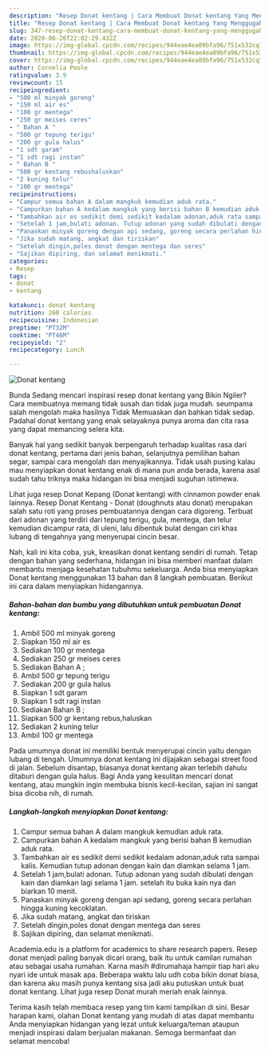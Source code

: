 ```yaml
---
description: "Resep Donat kentang | Cara Membuat Donat kentang Yang Menggugah Selera"
title: "Resep Donat kentang | Cara Membuat Donat kentang Yang Menggugah Selera"
slug: 347-resep-donat-kentang-cara-membuat-donat-kentang-yang-menggugah-selera
date: 2020-06-26T22:02:29.432Z
image: https://img-global.cpcdn.com/recipes/944eae4ea09bfa96/751x532cq70/donat-kentang-foto-resep-utama.jpg
thumbnail: https://img-global.cpcdn.com/recipes/944eae4ea09bfa96/751x532cq70/donat-kentang-foto-resep-utama.jpg
cover: https://img-global.cpcdn.com/recipes/944eae4ea09bfa96/751x532cq70/donat-kentang-foto-resep-utama.jpg
author: Cornelia Poole
ratingvalue: 3.9
reviewcount: 15
recipeingredient:
- "500 ml minyak goreng"
- "150 ml air es"
- "100 gr mentega"
- "250 gr meises ceres"
- " Bahan A "
- "500 gr tepung terigu"
- "200 gr gula halus"
- "1 sdt garam"
- "1 sdt ragi instan"
- " Bahan B "
- "500 gr kentang rebushaluskan"
- "2 kuning telur"
- "100 gr mentega"
recipeinstructions:
- "Campur semua bahan A dalam mangkuk kemudian aduk rata."
- "Campurkan bahan A kedalam mangkuk yang berisi bahan B kemudian aduk rata."
- "Tambahkan air es sedikit demi sedikit kedalam adonan,aduk rata sampai kalis. Kemudian tutup adonan dengan kain dan diamkan selama 1 jam."
- "Setelah 1 jam,bulati adonan. Tutup adonan yang sudah dibulati dengan kain dan diamkan lagi selama 1 jam. setelah itu buka kain nya dan biarkan 10 menit."
- "Panaskan minyak goreng dengan api sedang, goreng secara perlahan hingga kuning kecoklatan."
- "Jika sudah matang, angkat dan tiriskan"
- "Setelah dingin,poles donat dengan mentega dan seres"
- "Sajikan dipiring, dan selamat menikmati."
categories:
- Resep
tags:
- donat
- kentang

katakunci: donat kentang 
nutrition: 260 calories
recipecuisine: Indonesian
preptime: "PT32M"
cooktime: "PT46M"
recipeyield: "2"
recipecategory: Lunch

---
```



![Donat kentang](https://img-global.cpcdn.com/recipes/944eae4ea09bfa96/751x532cq70/donat-kentang-foto-resep-utama.jpg)

Bunda Sedang mencari inspirasi resep donat kentang yang Bikin Ngiler? Cara membuatnya memang tidak susah dan tidak juga mudah. seumpama salah mengolah maka hasilnya Tidak Memuaskan dan bahkan tidak sedap. Padahal donat kentang yang enak selayaknya punya aroma dan cita rasa yang dapat memancing selera kita.

Banyak hal yang sedikit banyak berpengaruh terhadap kualitas rasa dari donat kentang, pertama dari jenis bahan, selanjutnya pemilihan bahan segar, sampai cara mengolah dan menyajikannya. Tidak usah pusing kalau mau menyiapkan donat kentang enak di mana pun anda berada, karena asal sudah tahu triknya maka hidangan ini bisa menjadi suguhan istimewa.

Lihat juga resep Donat Kepang (Donat kentang) with cinnamon powder enak lainnya. Resep Donat Kentang - Donat (doughnuts atau donat) merupakan salah satu roti yang proses pembuatannya dengan cara digoreng. Terbuat dari adonan yang terdiri dari tepung terigu, gula, mentega, dan telur kemudian dicampur rata, di uleni, lalu dibentuk bulat dengan ciri khas lubang di tengahnya yang menyerupai cincin besar.


Nah, kali ini kita coba, yuk, kreasikan donat kentang sendiri di rumah. Tetap dengan bahan yang sederhana, hidangan ini bisa memberi manfaat dalam membantu menjaga kesehatan tubuhmu sekeluarga. Anda bisa menyiapkan Donat kentang menggunakan 13 bahan dan 8 langkah pembuatan. Berikut ini cara dalam menyiapkan hidangannya.

<!--inarticleads1-->

##### Bahan-bahan dan bumbu yang dibutuhkan untuk pembuatan Donat kentang:

1. Ambil 500 ml minyak goreng
1. Siapkan 150 ml air es
1. Sediakan 100 gr mentega
1. Sediakan 250 gr meises ceres
1. Sediakan  Bahan A ;
1. Ambil 500 gr tepung terigu
1. Sediakan 200 gr gula halus
1. Siapkan 1 sdt garam
1. Siapkan 1 sdt ragi instan
1. Sediakan  Bahan B ;
1. Siapkan 500 gr kentang rebus,haluskan
1. Sediakan 2 kuning telur
1. Ambil 100 gr mentega


Pada umumnya donat ini memiliki bentuk menyerupai cincin yaitu dengan lubang di tengah. Umumnya donat kentang ini dijajakan sebagai street food di jalan. Sebelum disantap, biasanya donat kentang akan terlebih dahulu ditaburi dengan gula halus. Bagi Anda yang kesulitan mencari donat kentang, atau mungkin ingin membuka bisnis kecil-kecilan, sajian ini sangat bisa dicoba nih, di rumah. 

<!--inarticleads2-->

##### Langkah-langkah menyiapkan Donat kentang:

1. Campur semua bahan A dalam mangkuk kemudian aduk rata.
1. Campurkan bahan A kedalam mangkuk yang berisi bahan B kemudian aduk rata.
1. Tambahkan air es sedikit demi sedikit kedalam adonan,aduk rata sampai kalis. Kemudian tutup adonan dengan kain dan diamkan selama 1 jam.
1. Setelah 1 jam,bulati adonan. Tutup adonan yang sudah dibulati dengan kain dan diamkan lagi selama 1 jam. setelah itu buka kain nya dan biarkan 10 menit.
1. Panaskan minyak goreng dengan api sedang, goreng secara perlahan hingga kuning kecoklatan.
1. Jika sudah matang, angkat dan tiriskan
1. Setelah dingin,poles donat dengan mentega dan seres
1. Sajikan dipiring, dan selamat menikmati.


Academia.edu is a platform for academics to share research papers. Resep donat menjadi paling banyak dicari orang, baik itu untuk camilan rumahan atau sebagai usaha rumahan. Karna masih #dirumahaja hampir tiap hari aku nyari ide untuk masak apa. Beberapa waktu lalu udh coba bikin donat biasa, dan karena aku masih punya kentang sisa jadi aku putuskan untuk buat donat kentang. Lihat juga resep Donat murah meriah enak lainnya. 

Terima kasih telah membaca resep yang tim kami tampilkan di sini. Besar harapan kami, olahan Donat kentang yang mudah di atas dapat membantu Anda menyiapkan hidangan yang lezat untuk keluarga/teman ataupun menjadi inspirasi dalam berjualan makanan. Semoga bermanfaat dan selamat mencoba!
